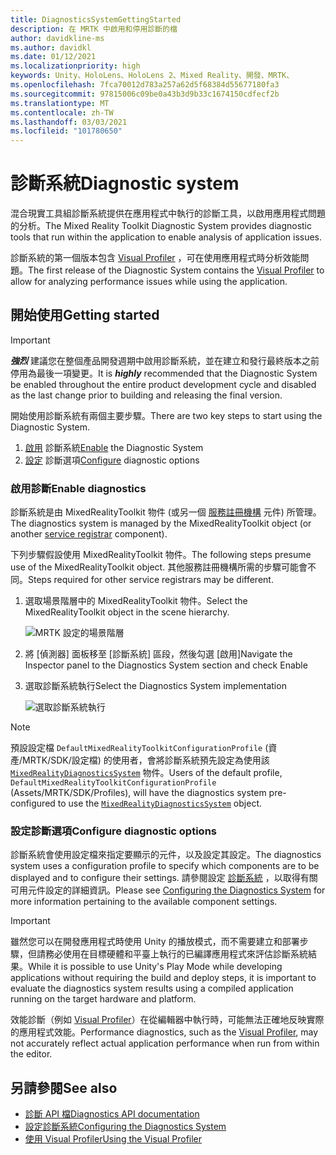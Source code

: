 ```yaml
---
title: DiagnosticsSystemGettingStarted
description: 在 MRTK 中啟用和停用診斷的檔
author: davidkline-ms
ms.author: davidkl
ms.date: 01/12/2021
ms.localizationpriority: high
keywords: Unity、HoloLens、HoloLens 2、Mixed Reality、開發、MRTK、
ms.openlocfilehash: 7fca70012d783a257a62d5f68384d55677180fa3
ms.sourcegitcommit: 97815006c09be0a43b3d9b33c1674150cdfecf2b
ms.translationtype: MT
ms.contentlocale: zh-TW
ms.lasthandoff: 03/03/2021
ms.locfileid: "101780650"
---
```

# <a name="diagnostic-system"></a><span data-ttu-id="b0783-104">診斷系統</span><span class="sxs-lookup"><span data-stu-id="b0783-104">Diagnostic system</span></span>

<span data-ttu-id="b0783-105">混合現實工具組診斷系統提供在應用程式中執行的診斷工具，以啟用應用程式問題的分析。</span><span class="sxs-lookup"><span data-stu-id="b0783-105">The Mixed Reality Toolkit Diagnostic System provides diagnostic tools that run within the application to enable analysis of application issues.</span></span>

<span data-ttu-id="b0783-106">診斷系統的第一個版本包含 [Visual Profiler](UsingVisualProfiler.md) ，可在使用應用程式時分析效能問題。</span><span class="sxs-lookup"><span data-stu-id="b0783-106">The first release of the Diagnostic System contains the [Visual Profiler](UsingVisualProfiler.md) to allow for analyzing performance issues while using the application.</span></span>

## <a name="getting-started"></a><span data-ttu-id="b0783-107">開始使用</span><span class="sxs-lookup"><span data-stu-id="b0783-107">Getting started</span></span>

> [!IMPORTANT]
> <span data-ttu-id="b0783-108">**_強烈_** 建議您在整個產品開發週期中啟用診斷系統，並在建立和發行最終版本之前停用為最後一項變更。</span><span class="sxs-lookup"><span data-stu-id="b0783-108">It is **_highly_** recommended that the Diagnostic System be enabled throughout the entire product development cycle and disabled as the last change prior to building and releasing the final version.</span></span>

<span data-ttu-id="b0783-109">開始使用診斷系統有兩個主要步驟。</span><span class="sxs-lookup"><span data-stu-id="b0783-109">There are two key steps to start using the Diagnostic System.</span></span>

1. <span data-ttu-id="b0783-110">[啟用](#enable-diagnostics) 診斷系統</span><span class="sxs-lookup"><span data-stu-id="b0783-110">[Enable](#enable-diagnostics) the Diagnostic System</span></span>
2. <span data-ttu-id="b0783-111">[設定](#configure-diagnostic-options) 診斷選項</span><span class="sxs-lookup"><span data-stu-id="b0783-111">[Configure](#configure-diagnostic-options) diagnostic options</span></span>

### <a name="enable-diagnostics"></a><span data-ttu-id="b0783-112">啟用診斷</span><span class="sxs-lookup"><span data-stu-id="b0783-112">Enable diagnostics</span></span>

<span data-ttu-id="b0783-113">診斷系統是由 MixedRealityToolkit 物件 (或另一個 [服務註冊機構](xref:Microsoft.MixedReality.Toolkit.IMixedRealityServiceRegistrar) 元件) 所管理。</span><span class="sxs-lookup"><span data-stu-id="b0783-113">The diagnostics system is managed by the MixedRealityToolkit object (or another [service registrar](xref:Microsoft.MixedReality.Toolkit.IMixedRealityServiceRegistrar) component).</span></span>

<span data-ttu-id="b0783-114">下列步驟假設使用 MixedRealityToolkit 物件。</span><span class="sxs-lookup"><span data-stu-id="b0783-114">The following steps presume use of the MixedRealityToolkit object.</span></span> <span data-ttu-id="b0783-115">其他服務註冊機構所需的步驟可能會不同。</span><span class="sxs-lookup"><span data-stu-id="b0783-115">Steps required for other service registrars may be different.</span></span>

1. <span data-ttu-id="b0783-116">選取場景階層中的 MixedRealityToolkit 物件。</span><span class="sxs-lookup"><span data-stu-id="b0783-116">Select the MixedRealityToolkit object in the scene hierarchy.</span></span>

    ![MRTK 設定的場景階層](../Images/MRTK_ConfiguredHierarchy.png)

1. <span data-ttu-id="b0783-118">將 [偵測器] 面板移至 [診斷系統] 區段，然後勾選 [啟用]</span><span class="sxs-lookup"><span data-stu-id="b0783-118">Navigate the Inspector panel to the Diagnostics System section and check Enable</span></span>
1. <span data-ttu-id="b0783-119">選取診斷系統執行</span><span class="sxs-lookup"><span data-stu-id="b0783-119">Select the Diagnostics System implementation</span></span>

    ![選取診斷系統執行](../Images/Diagnostics/DiagnosticsSelectSystemType.png)

> [!NOTE]
> <span data-ttu-id="b0783-121">預設設定檔 `DefaultMixedRealityToolkitConfigurationProfile` (資產/MRTK/SDK/設定檔) 的使用者，會將診斷系統預先設定為使用該 [`MixedRealityDiagnosticsSystem`](xref:Microsoft.MixedReality.Toolkit.Diagnostics.MixedRealityDiagnosticsSystem) 物件。</span><span class="sxs-lookup"><span data-stu-id="b0783-121">Users of the default profile, `DefaultMixedRealityToolkitConfigurationProfile` (Assets/MRTK/SDK/Profiles), will have the diagnostics system pre-configured to use the [`MixedRealityDiagnosticsSystem`](xref:Microsoft.MixedReality.Toolkit.Diagnostics.MixedRealityDiagnosticsSystem) object.</span></span>

### <a name="configure-diagnostic-options"></a><span data-ttu-id="b0783-122">設定診斷選項</span><span class="sxs-lookup"><span data-stu-id="b0783-122">Configure diagnostic options</span></span>

<span data-ttu-id="b0783-123">診斷系統會使用設定檔來指定要顯示的元件，以及設定其設定。</span><span class="sxs-lookup"><span data-stu-id="b0783-123">The diagnostics system uses a configuration profile to specify which components are to be displayed and to configure their settings.</span></span> <span data-ttu-id="b0783-124">請參閱設定 [診斷系統](ConfiguringDiagnostics.md) ，以取得有關可用元件設定的詳細資訊。</span><span class="sxs-lookup"><span data-stu-id="b0783-124">Please see [Configuring the Diagnostics System](ConfiguringDiagnostics.md) for more information pertaining to the available component settings.</span></span>

> [!IMPORTANT]
> <span data-ttu-id="b0783-125">雖然您可以在開發應用程式時使用 Unity 的播放模式，而不需要建立和部署步驟，但請務必使用在目標硬體和平臺上執行的已編譯應用程式來評估診斷系統結果。</span><span class="sxs-lookup"><span data-stu-id="b0783-125">While it is possible to use Unity's Play Mode while developing applications without requiring the build and deploy steps, it is important to evaluate the diagnostics system results using a compiled application running on the target hardware and platform.</span></span>
>
> <span data-ttu-id="b0783-126">效能診斷（例如 [Visual Profiler](UsingVisualProfiler.md)）在從編輯器中執行時，可能無法正確地反映實際的應用程式效能。</span><span class="sxs-lookup"><span data-stu-id="b0783-126">Performance diagnostics, such as the [Visual Profiler](UsingVisualProfiler.md), may not accurately reflect actual application performance when run from within the editor.</span></span>

## <a name="see-also"></a><span data-ttu-id="b0783-127">另請參閱</span><span class="sxs-lookup"><span data-stu-id="b0783-127">See also</span></span>

- [<span data-ttu-id="b0783-128">診斷 API 檔</span><span class="sxs-lookup"><span data-stu-id="b0783-128">Diagnostics API documentation</span></span>](xref:Microsoft.MixedReality.Toolkit.Diagnostics)
- [<span data-ttu-id="b0783-129">設定診斷系統</span><span class="sxs-lookup"><span data-stu-id="b0783-129">Configuring the Diagnostics System</span></span>](ConfiguringDiagnostics.md)
- [<span data-ttu-id="b0783-130">使用 Visual Profiler</span><span class="sxs-lookup"><span data-stu-id="b0783-130">Using the Visual Profiler</span></span>](UsingVisualProfiler.md)
